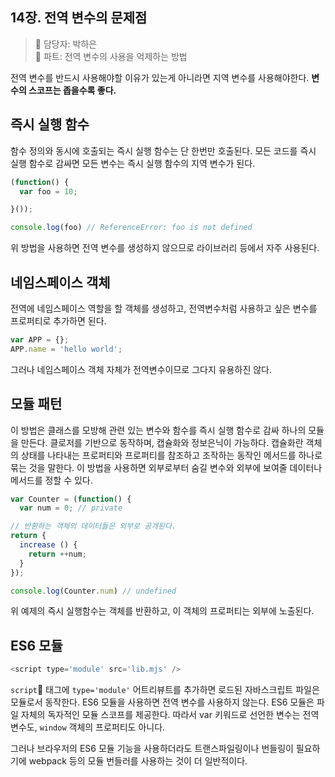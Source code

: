 ## 14장. 전역 변수의 문제점
> 👩‍ 담당자: 박하은  
> 📝 파트: 전역 변수의 사용을 억제하는 방법

전역 변수를 반드시 사용해야할 이유가 있는게 아니라면 지역 변수를 사용해야한다. **변수의 스코프는 좁을수록 좋다.**

## 즉시 실행 함수

함수 정의와 동시에 호출되는 즉시 실행 함수는 단 한번만 호출된다. 모든 코드를 즉시 실행 함수로 감싸면 모든 변수는 즉시 실행 함수의 지역 변수가 된다.

```js
(function() {
  var foo = 10;

}());

console.log(foo) // ReferenceError: foo is not defined
```
위 방법을 사용하면 전역 변수를 생성하지 않으므로 라이브러리 등에서 자주 사용된다.

## 네임스페이스 객체

전역에 네임스페이스 역할을 할 객체를 생성하고, 전역변수처럼 사용하고 싶은 변수를 프로퍼티로 추가하면 된다.

```js
var APP = {};
APP.name = 'hello world';
```

그러나 네임스페이스 객체 자체가 전역변수이므로 그다지 유용하진 않다.

## 모듈 패턴

이 방법은 클래스를 모방해 관련 있는 변수와 함수를 즉시 실행 함수로 감싸 하나의 모듈을 만든다. 
클로저를 기반으로 동작하며, 캡슐화와 정보은닉이 가능하다.
캡슐화란 객체의 상태를 나타내는 프로퍼티와 프로퍼티를 참조하고 조작하는 동작인 메서드를 하나로 묶는 것을 말한다.
이 방법을 사용하면 외부로부터 숨길 변수와 외부에 보여줄 데이터나 메서드를 정할 수 있다. 

```js
var Counter = (function() {
  var num = 0; // private

// 반환하는 객체의 데이터들은 외부로 공개된다.
return {
  increase () {
    return ++num;
  }
});

console.log(Counter.num) // undefined
```

위 예제의 즉시 실행함수는 객체를 반환하고, 이 객체의 프로퍼티는 외부에 노출된다. 

## ES6 모듈

```js
<script type='module' src='lib.mjs' />
```

`script` 태그에 `type='module'` 어트리뷰트를 추가하면 로드된 자바스크립트 파일은 모듈로서 동작한다.
ES6 모듈을 사용하면 전역 변수를 사용하지 않는다. ES6 모듈은 파일 자체의 독자적인 모듈 스코프를 제공한다.
따라서 var 키워드로 선언한 변수는 전역변수도, `window` 객체의 프로퍼티도 아니다.

그러나 브라우저의 ES6 모듈 기능을 사용하더라도 트랜스파일링이나 번들링이 필요하기에 webpack 등의 모듈 번들러를 사용하는 것이 더 일반적이다.

